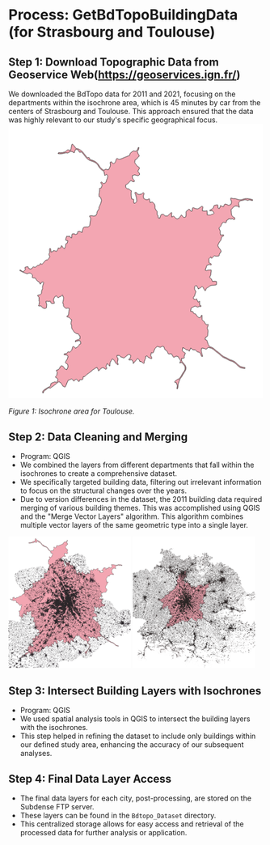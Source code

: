 # Process: GetBdTopoBuildingData (for Strasbourg and Toulouse)

## Step 1: Download Topographic Data from Geoservice Web(https://geoservices.ign.fr/)
We downloaded the BdTopo data for 2011 and 2021, focusing on the departments within the isochrone area, which is 45 minutes by car from the centers of Strasbourg and Toulouse. This approach ensured that the data was highly relevant to our study's specific geographical focus.
![Description de l'image](/img/isochrone_Toulouse.png)

*Figure 1: Isochrone area for Toulouse.*

## Step 2: Data Cleaning and Merging
* Program: QGIS
* We combined the layers from different departments that fall within the isochrones to create a comprehensive dataset.
* We specifically targeted building data, filtering out irrelevant information to focus on the structural changes over the years.
* Due to version differences in the dataset, the 2011 building data required merging of various building themes. This was accomplished using QGIS and the "Merge Vector Layers" algorithm. This algorithm combines multiple vector layers of the same geometric type into a single layer.

<p float="left">
  <img src="/img/buildingFusion.png" width="48%" />
  <img src="/img/buildingIntersection.png" width="48%" /> 
</p>



## Step 3: Intersect Building Layers with Isochrones
* Program: QGIS
* We used spatial analysis tools in QGIS to intersect the building layers with the isochrones.
* This step helped in refining the dataset to include only buildings within our defined study area, enhancing the accuracy of our subsequent analyses.

## Step 4: Final Data Layer Access
* The final data layers for each city, post-processing, are stored on the Subdense FTP server.
* These layers can be found in the `Bdtopo_Dataset` directory.
* This centralized storage allows for easy access and retrieval of the processed data for further analysis or application.
